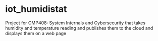 # iot_humidistat
Project for CMP408: System Internals and Cybersecurity that takes humidity and temperature reading and publishes them to the cloud and displays them on a web page
